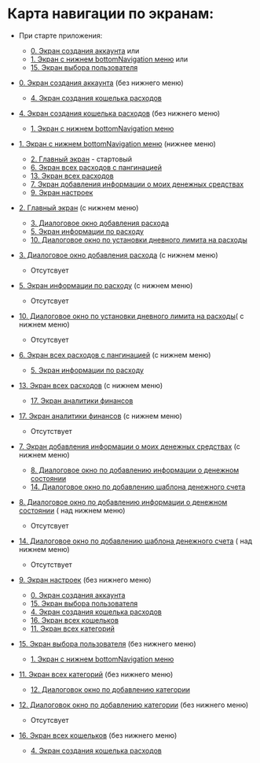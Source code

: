 # Карта навигации по экранам:

- При старте приложения:
    - [0. Экран создания аккаунта](screens/screen_0_create_account.md) или
    - [1. Экран с нижнем bottomNavigation меню](screens/screen_1_bottom_navigation_container.md) или
    - [15. Экран выбора пользователя](screens/screen_15_select_user.md)

- [0. Экран создания аккаунта](screens/screen_0_create_account.md) (без нижнего меню)
    - [4. Экран создания кошелька расходов](screens/screen_4_create_wallet.md)

- [4. Экран создания кошелька расходов](screens/screen_4_create_wallet.md) (без нижнего меню)
    - [1. Экран с нижнем bottomNavigation меню](screens/screen_1_bottom_navigation_container.md)

- [1. Экран с нижнем bottomNavigation меню](screens/screen_1_bottom_navigation_container.md) (нижнее
  меню)
    - [2. Главный экран](screens/screen_2_main.md) - стартовый
    - [6. Экран всех расходов с пангинацией](screens/screen_6_all_spendings_list.md)
    - [13. Экран всех расходов](screens/screen_13_all_spendings.md)
    - [7. Экран добавления информации о моих денежных средствах](screens/screen_7_add_my_money.md)
    - [9. Экран настроек](screens/screen_9_settings.md)

- [2. Главный экран](screens/screen_2_main.md) (с нижнем меню)
    - [3. Диалоговое окно добавления расхода](screens/screen_3_add_spending.md)
    - [5. Экран информации по расходу](screens/screen_5_spending_info.md)
    - [10. Диалоговое окно по установки дневного лимита на расходы](screens/screen_10_add_spending_limit.md)

- [3. Диалоговое окно добавления расхода](screens/screen_3_add_spending.md) (с нижнем меню)
    - Отсутсвует

- [5. Экран информации по расходу](screens/screen_5_spending_info.md) (с нижнем меню)
    - Отсутсвует

- [10. Диалоговое окно по установки дневного лимита на расходы](screens/screen_10_add_spending_limit.md)(
  с нижнем меню)
    - Отсутсвует

- [6. Экран всех расходов с пангинацией](screens/screen_6_all_spendings_list.md) (с нижнем меню)
    - [5. Экран информации по расходу](screens/screen_5_spending_info.md)

- [13. Экран всех расходов](screens/screen_13_all_spendings.md) (с нижнем меню)
    - [17. Экран аналитики финансов](screens/screen_17_financial_analytics.md)

- [17. Экран аналитики финансов](screens/screen_17_financial_analytics.md) (с нижнем меню)
    - Отсутствует

- [7. Экран добавления информации о моих денежных средствах](screens/screen_7_add_my_money.md) (с
  нижнем меню)
    - [8. Диалоговое окно по добавлению информации о денежном состоянии](screens/screen_8_add_my_money_dialog.md)
    - [14. Диалоговое окно по добавлению шаблона денежного счета](screens/screen_14_add_money_account_template.md)

- [8. Диалоговое окно по добавлению информации о денежном состоянии](screens/screen_8_add_my_money_dialog.md) (
  над нижнем меню)
    - Отсутсвует

- [14. Диалоговое окно по добавлению шаблона денежного счета](screens/screen_14_add_money_account_template.md) (
  над нижнем меню)
    - Отсутствует

- [9. Экран настроек](screens/screen_9_settings.md) (без нижнего меню)
    - [0. Экран создания аккаунта](screens/screen_0_create_account.md)
    - [15. Экран выбора пользователя](screens/screen_15_select_user.md)
    - [4. Экран создания кошелька расходов](screens/screen_4_create_wallet.md)
    - [16. Экран всех кошельков](screens/screen_16_all_wallets.md)
    - [11. Экран всех категорий](screens/screen_11_all_categories.md)

- [15. Экран выбора пользователя](screens/screen_15_select_user.md) (без нижнего меню)
    - [1. Экран с нижнем bottomNavigation меню](screens/screen_1_bottom_navigation_container.md)

- [11. Экран всех категорий](screens/screen_11_all_categories.md) (без нижнего меню)
    - [12. Диалоговок окно по добавлению категории](screens/screen_12_add_category_dialogue.md)

- [12. Диалоговок окно по добавлению категории](screens/screen_12_add_category_dialogue.md) (без
  нижнего меню)
    - Отсутсвует

- [16. Экран всех кошельков](screens/screen_16_all_wallets.md) (без
  нижнего меню)
    - [4. Экран создания кошелька расходов](screens/screen_4_create_wallet.md)
